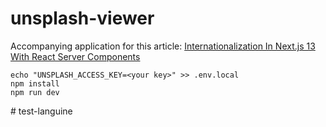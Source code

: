 # unsplash-viewer

Accompanying application for this article: [Internationalization In Next.js 13 With React Server Components](https://www.smashingmagazine.com/2023/03/internationalization-nextjs-13-react-server-components/)

```
echo "UNSPLASH_ACCESS_KEY=<your key>" >> .env.local
npm install
npm run dev
```
#   t e s t - l a n g u i n e  
 
